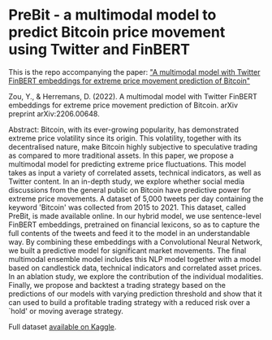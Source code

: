 # PreBit - a multimodal model to predict Bitcoin price movement using Twitter and FinBERT

This is the repo accompanying the paper: ["A multimodal model with Twitter FinBERT embeddings for extreme price movement prediction of Bitcoin"](https://arxiv.org/abs/2206.00648)

Zou, Y., & Herremans, D. (2022). A multimodal model with Twitter FinBERT embeddings for extreme price movement prediction of Bitcoin. arXiv preprint arXiv:2206.00648.

Abstract: 
Bitcoin, with its ever-growing popularity, has demonstrated extreme price volatility since its origin. This volatility, together with its decentralised nature, make Bitcoin highly subjective to speculative trading as compared to more traditional assets. In this paper, we propose a multimodal model for predicting extreme price fluctuations. This model takes as input a variety of correlated assets, technical indicators, as well as Twitter content. In an in-depth study, we explore whether social media discussions from the general public on Bitcoin have predictive power for extreme price movements. A dataset of 5,000 tweets per day containing the keyword 'Bitcoin' was collected from 2015 to 2021. This dataset, called PreBit, is made available online. In our hybrid model, we use sentence-level FinBERT embeddings, pretrained on financial lexicons, so as to capture the full contents of the tweets and feed it to the model in an understandable way. By combining these embeddings with a Convolutional Neural Network, we built a predictive model for significant market movements. The final multimodal ensemble model includes this NLP model together with a model based on candlestick data, technical indicators and correlated asset prices. In an ablation study, we explore the contribution of the individual modalities. Finally, we propose and backtest a trading strategy based on the predictions of our models with varying prediction threshold and show that it can used to build a profitable trading strategy with a reduced risk over a `hold' or moving average strategy.

Full dataset [available on Kaggle](https://www.kaggle.com/datasets/zyz5557585/prebit-multimodal-dataset-for-bitcoin-price). 

